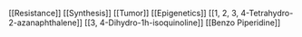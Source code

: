 [[Resistance]]
[[Synthesis]]
[[Tumor]]
[[Epigenetics]]
[[1, 2, 3, 4-Tetrahydro-2-azanaphthalene]]
[[3, 4-Dihydro-1h-isoquinoline]]
[[Benzo Piperidine]]
